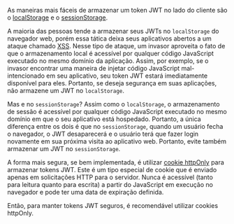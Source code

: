 As maneiras mais fáceis de armazenar um token JWT no lado do cliente são o [localStorage](https://developer.mozilla.org/pt-BR/docs/Web/API/Window/localStorage) e o [sessionStorage](https://developer.mozilla.org/pt-BR/docs/Web/API/Window/sessionStorage).

A maioria das pessoas tende a armazenar seus JWTs no `localStorage` do navegador web, porém essa tática deixa seus aplicativos abertos a um ataque chamado [XSS](https://owasp.org/www-community/attacks/xss/). Nesse tipo de ataque, um invasor aproveita o fato de que o armazenamento local é acessível por qualquer código JavaScript executado no mesmo domínio da aplicação. Assim, por exemplo, se o invasor encontrar uma maneira de injetar código JavaScript mal-intencionado em seu aplicativo, seu token JWT estará imediatamente disponível para eles. Portanto, se deseja segurança em suas aplicações, não armazene um JWT no `localStorage`.

Mas e no `sessionStorage`? Assim como o `localStorage`, o armazenamento de sessão é acessível por qualquer código JavaScript executado no mesmo domínio em que o seu aplicativo está hospedado. Portanto, a única diferença entre os dois é que no `sessionStorage`, quando um usuário fecha o navegador, o JWT desaparecerá e o usuário terá que fazer login novamente em sua próxima visita ao aplicativo web. Portanto, evite também armazenar um JWT no `sessionStorage`.

A forma mais segura, se bem implementada, é utilizar [cookie httpOnly](https://developer.mozilla.org/pt-BR/docs/Web/HTTP/Cookies#cookies_secure_e_httponly) para armazenar tokens JWT. Este é um tipo especial de cookie que é enviado apenas em solicitações HTTP para o servidor. Nunca é acessível (tanto para leitura quanto para escrita) a partir do JavaScript em execução no navegador e pode ter uma data de expiração definida.

Então, para manter tokens JWT seguros, é recomendável utilizar cookies httpOnly.